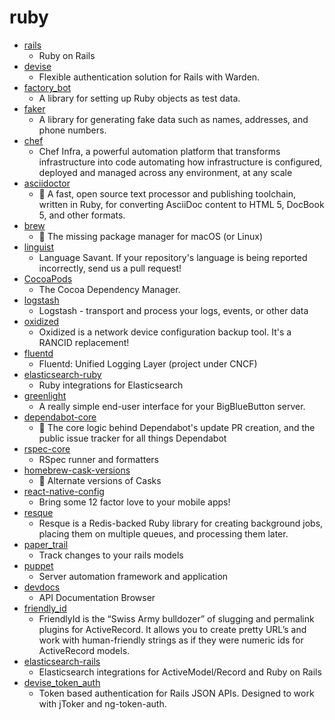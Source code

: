 # ruby
- [rails](https://github.com/rails/rails)
  - Ruby on Rails
- [devise](https://github.com/heartcombo/devise)
  - Flexible authentication solution for Rails with Warden.
- [factory_bot](https://github.com/thoughtbot/factory_bot)
  - A library for setting up Ruby objects as test data.
- [faker](https://github.com/faker-ruby/faker)
  - A library for generating fake data such as names, addresses, and phone numbers.
- [chef](https://github.com/chef/chef)
  - Chef Infra, a powerful automation platform that transforms infrastructure into code automating how infrastructure is configured, deployed and managed across any environment, at any scale
- [asciidoctor](https://github.com/asciidoctor/asciidoctor)
  - 💎 A fast, open source text processor and publishing toolchain, written in Ruby, for converting AsciiDoc content to HTML 5, DocBook 5, and other formats.
- [brew](https://github.com/Homebrew/brew)
  - 🍺 The missing package manager for macOS (or Linux)
- [linguist](https://github.com/github/linguist)
  - Language Savant. If your repository's language is being reported incorrectly, send us a pull request!
- [CocoaPods](https://github.com/CocoaPods/CocoaPods)
  - The Cocoa Dependency Manager.
- [logstash](https://github.com/elastic/logstash)
  - Logstash - transport and process your logs, events, or other data
- [oxidized](https://github.com/ytti/oxidized)
  - Oxidized is a network device configuration backup tool. It's a RANCID replacement!
- [fluentd](https://github.com/fluent/fluentd)
  - Fluentd: Unified Logging Layer (project under CNCF)
- [elasticsearch-ruby](https://github.com/elastic/elasticsearch-ruby)
  - Ruby integrations for Elasticsearch
- [greenlight](https://github.com/bigbluebutton/greenlight)
  - A really simple end-user interface for your BigBlueButton server.
- [dependabot-core](https://github.com/dependabot/dependabot-core)
  - 🤖 The core logic behind Dependabot's update PR creation, and the public issue tracker for all things Dependabot
- [rspec-core](https://github.com/rspec/rspec-core)
  - RSpec runner and formatters
- [homebrew-cask-versions](https://github.com/Homebrew/homebrew-cask-versions)
  - 🔢 Alternate versions of Casks
- [react-native-config](https://github.com/luggit/react-native-config)
  - Bring some 12 factor love to your mobile apps!
- [resque](https://github.com/resque/resque)
  - Resque is a Redis-backed Ruby library for creating background jobs, placing them on multiple queues, and processing them later.
- [paper_trail](https://github.com/paper-trail-gem/paper_trail)
  - Track changes to your rails models
- [puppet](https://github.com/puppetlabs/puppet)
  - Server automation framework and application
- [devdocs](https://github.com/freeCodeCamp/devdocs)
  - API Documentation Browser
- [friendly_id](https://github.com/norman/friendly_id)
  - FriendlyId is the “Swiss Army bulldozer” of slugging and permalink plugins for ActiveRecord. It allows you to create pretty URL’s and work with human-friendly strings as if they were numeric ids for ActiveRecord models.
- [elasticsearch-rails](https://github.com/elastic/elasticsearch-rails)
  - Elasticsearch integrations for ActiveModel/Record and Ruby on Rails
- [devise_token_auth](https://github.com/lynndylanhurley/devise_token_auth)
  - Token based authentication for Rails JSON APIs. Designed to work with jToker and ng-token-auth.
